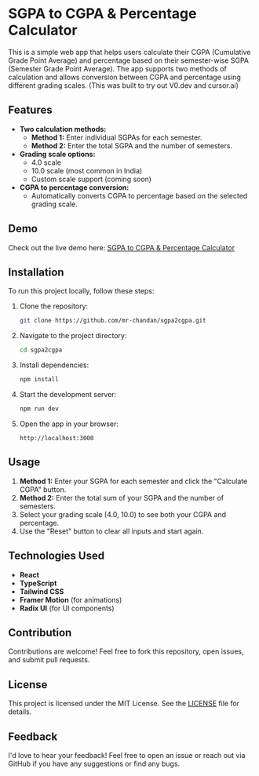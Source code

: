 # SGPA to CGPA & Percentage Calculator

This is a simple web app that helps users calculate their CGPA (Cumulative Grade Point Average) and percentage based on their semester-wise SGPA (Semester Grade Point Average). The app supports two methods of calculation and allows conversion between CGPA and percentage using different grading scales. (This was built to try out V0.dev and cursor.ai)

## Features

- **Two calculation methods:**
  - **Method 1:** Enter individual SGPAs for each semester.
  - **Method 2:** Enter the total SGPA and the number of semesters.
- **Grading scale options:**
  - 4.0 scale
  - 10.0 scale (most common in India)
  - Custom scale support (coming soon)
- **CGPA to percentage conversion:**
  - Automatically converts CGPA to percentage based on the selected grading scale.
  
## Demo

Check out the live demo here: [SGPA to CGPA & Percentage Calculator](https://sgpa2cgpa.vercel.app/)

## Installation

To run this project locally, follow these steps:

1. Clone the repository:

   ```bash
   git clone https://github.com/mr-chandan/sgpa2cgpa.git
   ```

2. Navigate to the project directory:

   ```bash
   cd sgpa2cgpa
   ```

3. Install dependencies:

   ```bash
   npm install
   ```

4. Start the development server:

   ```bash
   npm run dev
   ```

5. Open the app in your browser:

   ```
   http://localhost:3000
   ```

## Usage

1. **Method 1:** Enter your SGPA for each semester and click the "Calculate CGPA" button.
2. **Method 2:** Enter the total sum of your SGPA and the number of semesters.
3. Select your grading scale (4.0, 10.0) to see both your CGPA and percentage.
4. Use the "Reset" button to clear all inputs and start again.

## Technologies Used

- **React**
- **TypeScript**
- **Tailwind CSS**
- **Framer Motion** (for animations)
- **Radix UI** (for UI components)

## Contribution

Contributions are welcome! Feel free to fork this repository, open issues, and submit pull requests.

## License

This project is licensed under the MIT License. See the [LICENSE](./LICENSE) file for details.

## Feedback

I'd love to hear your feedback! Feel free to open an issue or reach out via GitHub if you have any suggestions or find any bugs.